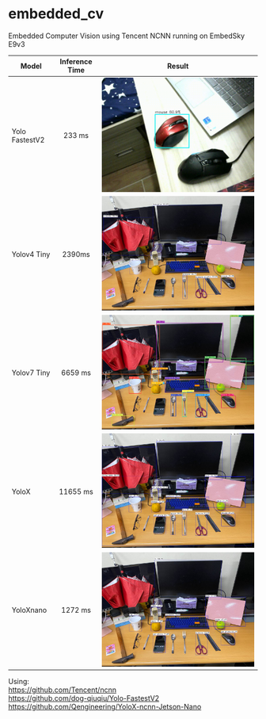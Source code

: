 # embedded_cv
Embedded Computer Vision using Tencent NCNN running on EmbedSky E9v3 

|   Model   |   Inference Time |   Result |
|---    |:-:    |:-:    |
|   Yolo FastestV2   |   233 ms  |   ![image](images/fastest.gif) |  
|   Yolov4 Tiny   |   2390ms   |   ![image](images/result-detection-yolov4tiny.png) |  
|   Yolov7 Tiny   |   6659 ms  |   ![image](images/result-detection-yolov7-tiny.png) |  
|   YoloX   |   11655 ms  |   ![image](images/result-detection-yolox.png) |
|   YoloXnano   |   1272 ms  |   ![image](images/result-detection-yoloXnano.png) |  


Using:<br>
 https://github.com/Tencent/ncnn <br>
 https://github.com/dog-qiuqiu/Yolo-FastestV2 <br>
 https://github.com/Qengineering/YoloX-ncnn-Jetson-Nano <br>
